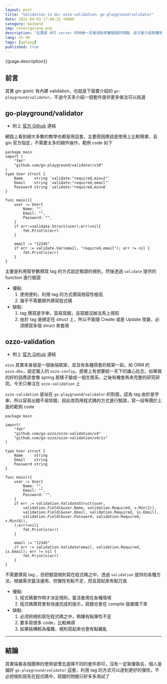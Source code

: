 ```yaml
---
layout: post
title: "Validation in Go: ozzo-validation、go-playground/validator"
date: 2022-04-03 17:49:21 +0800
category: backend
img: cover/golang.png
description: "在撰寫 API server 的時候一定會遇到參數驗證的問題，這次會介紹兩種常見的套件 ozzo-validation、go-playground/validator 看看各自是如何實踐在 golang 的 validation 的"
lang: zh-TW
tags: [golang]
published: true
---
```


{{page.description}}

## 前言
其實 gin gonic 有內建 validation，也就是下面要介紹的 `go-playground/validator`，不過今天多介紹一個套件提供更多做法可以挑選

## go-playground/validator

+ 附上 [官方 Github](https://github.com/go-playground/validator) 連結

網路上看到絕大多數的教學也都是用這套，主要原因應該是使用上比較簡單，且 gin 官方指定，不需要太多的額外操作，範例 code 如下

```golang
package main
import (
	"fmt"
	"github.com/go-playground/validator/v10"
)
type User struct {
	Name     string `validate:"required,min=2"`
	Email    string `validate:"required,email"`
	Password string `validate:"required,min=6`
}

func main(){
    user := User{
        Name: "",
        Email: "",
        Password: "",
    }
    if err:=validate.Struct(user);err!=nil{
        fmt.Println(err)
    }

    email := "12345"
    if err := validate.Var(email, "required,email"); err != nil {
        fmt.Println(err)
    }
}
```

主要是利用幫參數撰寫 tag 的方式設定驗證的規則，然後透過 `validate` 提供的 function 進行驗證
+ 優點:
  1. 使用便利，利用 tag 的方式撰寫相容性極高
  2. 幾乎不需要額外撰寫程式碼
+ 缺點:
  1. tag 撰寫是字串，容易寫錯，且寫錯沒辦法馬上得知
  2. 由於 tag 是綁定在 struct 上，所以不能隨 Create 或是 Update 改變，必須撰寫多個 struct 來套用

## ozzo-validation

+ 附上 [官方 Github](https://github.com/go-ozzo/ozzo-validation) 連結

`ozzo` 其實本身就是一個後端框架，並且有各種搭套的框架一起，如 ORM 的 `ozzo-dbx`，設定載入的 `ozzo-config`，感覺上有想要統一天下的雄心壯志，如果做的好的話應該會像 spring 那樣子變成一個生態系，之後有機會再來完整的研究研究，今天只專注在 `ozzo-validation` 上

`ozzo-validation` 是站在 `go-playground/validator` 的對面，認為 tag 由於是字串，所以容易出錯不易除錯，因此改而用程式碼的方式進行驗證，寫一段等價於上面的範例 code

```golang
package main

import(
    "fmt"
    "github.com/go-ozzo/ozzo-validation/v4"
    "github.com/go-ozzo/ozzo-validation/v4/is"
)

type User struct {
	Name     string
	Email    string
	Password string
}

func main(){
    user := User{
        Name: "",
        Email: "",
        Password: "",
    }
    if err := validation.ValidateStruct(user,
		validation.Field(&user.Name, validation.Required, v.Min(2)),
		validation.Field(&user.Email, validation.Required, is.Email),
		validation.Field(&user.Password, validation.Required, v.Min(6)),
	);err!=nil{
        fmt.Println(err)
    }

    email := "12345"
    if err := validation.Validate(email, validation.Required, is.Email); err != nil {
        fmt.Println(err)
    }
}
```

不需要撰寫 tag ，但把驗證規則寫在程式碼之中，透過 `validation` 提供的各種方法，根據需求靈活運用，但彈性有點不足，而且寫起來有點冗長

+ 優點:
  1. 程式碼實作時才決定規則，靈活套用在各種情境
  2. 程式碼撰寫會有快速完成的提示，寫錯也會在 compile 就被擋下來
+ 缺點:
  1. 必須把規則寫在程式碼之中，稍嫌有點彈性不足
  2. 要多寫很多 code，比較麻煩
  3. 如果結構較為複雜，規則寫起來也會有點雜亂

---

## 結論

其實端看各個團隊的使用習慣去選擇不同的套件即可，沒有一定孰優孰劣，個人是偏好 `go-playground/validator` 這套，利用 tag 的方式可以達到更好的彈性，不必把規則寫死在程式碼中，寫錯的問題只好多多測試了